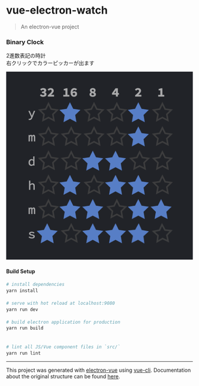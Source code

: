 # vue-electron-watch
> An electron-vue project

### Binary Clock
2進数表記の時計  
右クリックでカラーピッカーが出ます

![img](./clock.png)

#### Build Setup

``` bash
# install dependencies
yarn install

# serve with hot reload at localhost:9080
yarn run dev

# build electron application for production
yarn run build


# lint all JS/Vue component files in `src/`
yarn run lint

```

---

This project was generated with [electron-vue](https://github.com/SimulatedGREG/electron-vue) using [vue-cli](https://github.com/vuejs/vue-cli). Documentation about the original structure can be found [here](https://simulatedgreg.gitbooks.io/electron-vue/content/index.html).
